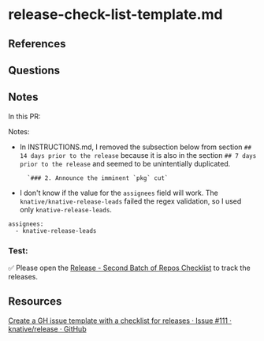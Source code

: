 # release-check-list-template.md


## References

## Questions

## Notes
In this PR:

Notes:

- In INSTRUCTIONS.md, I removed the subsection below from section `## 14 days prior to the release` because it is also in the section `## 7 days prior to the release` and seemed to be unintentially duplicated.

        `### 2. Announce the imminent `pkg` cut`

- I don't know if the value for the `assignees` field will work. The `knative/knative-release-leads` failed the regex validation, so I used only `knative-release-leads`.

```
assignees:
  - knative-release-leads
```

### Test:
✅ Please open the [Release - Second Batch of Repos Checklist](https://github.com/carlisia/carlisia/issues/new?assignees=carlisia&template=6-release-second-batch-checklist.yaml) to track the releases.


## Resources
[Create a GH issue template with a checklist for releases · Issue #111 · knative/release · GitHub](https://github.com/knative/release/issues/111)